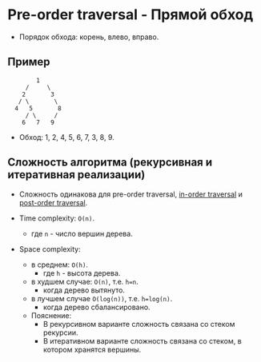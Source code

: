 # Pre-order traversal - Прямой обход

- Порядок обхода: корень, влево, вправо.

## Пример

```
        1
     /     \
    2       3
   / \       \
  4   5       8
     / \     /
    6   7   9
```

- Обход: 1, 2, 4, 5, 6, 7, 3, 8, 9.

## Сложность алгоритма (рекурсивная и итеративная реализации)

- Сложность одинакова для pre-order traversal, [in-order traversal](../InOrderTraversal/InOrderTraversal.md) и [post-order traversal](../PostOrderTraversal/PostOrderTraversal.md).

- Time complexity: `O(n)`.
  - где `n` - число вершин дерева.
- Space complexity:
  - в среднем: `O(h)`.
    - где `h` - высота дерева.
  - в худшем случае: `O(n)`, т.е. `h=n`.
    - когда дерево вытянуто.
  - в лучшем случае `O(log(n))`, т.е. `h=log(n)`.
    - когда дерево сбалансировано.
  - Пояснение:
    - В рекурсивном варианте сложность связана со стеком рекурсии.
    - В итеративном варианте сложность связана со стеком, в котором хранятся вершины.
